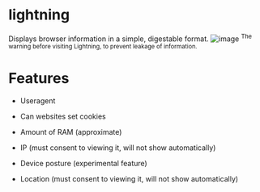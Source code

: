 # lightning
Displays browser information in a simple, digestable format.
![image](https://github.com/user-attachments/assets/7905a3fd-eae9-44b7-9a51-d5c341f38e03)
<sup>The warning before visiting Lightning, to prevent leakage of information.</sup>
# Features
- Useragent
 
- Can websites set cookies

- Amount of RAM (approximate)

- IP (must consent to viewing it, will not show automatically)

- Device posture (experimental feature)

- Location (must consent to viewing it, will not show automatically)
